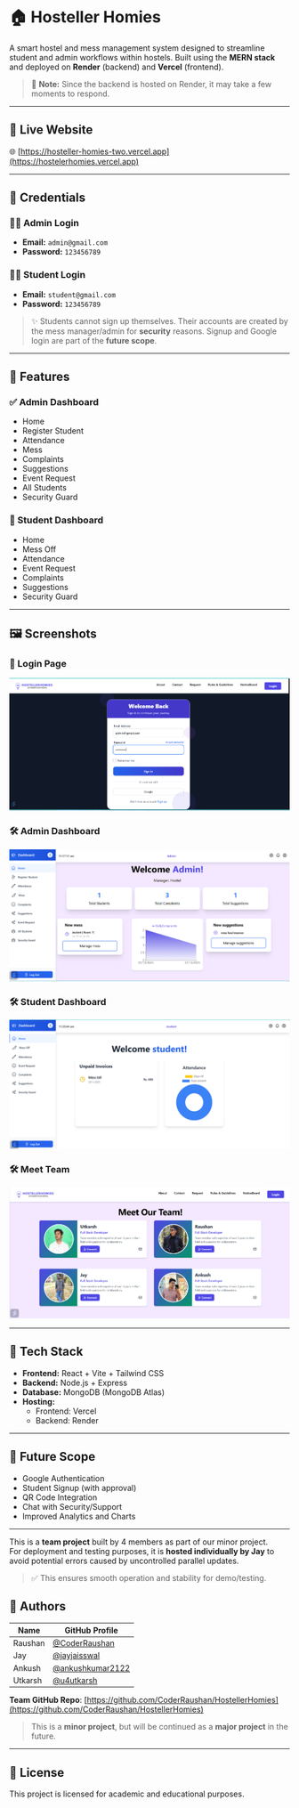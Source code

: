 
# 🏠 Hosteller Homies

A smart hostel and mess management system designed to streamline student and admin workflows within hostels. Built using the **MERN stack** and deployed on **Render** (backend) and **Vercel** (frontend).

> 🚨 **Note:** Since the backend is hosted on Render, it may take a few moments to respond.

---

## 🔗 Live Website

🌐 [https://hosteller-homies-two.vercel.app](https://hostelerhomies.vercel.app)

---

## 🔐 Credentials

### 👨‍🏫 Admin Login
- **Email:** `admin@gmail.com`
- **Password:** `123456789`

### 👨‍🎓 Student Login
- **Email:** `student@gmail.com`
- **Password:** `123456789`

> ✨ Students cannot sign up themselves. Their accounts are created by the mess manager/admin for **security** reasons. Signup and Google login are part of the **future scope**.

---

## 🧠 Features

### ✅ Admin Dashboard
- Home
- Register Student
- Attendance
- Mess
- Complaints
- Suggestions
- Event Request
- All Students
- Security Guard

### 👤 Student Dashboard
- Home
- Mess Off
- Attendance
- Event Request
- Complaints
- Suggestions
- Security Guard

---

## 🖼️ Screenshots

### 🔑 Login Page

![Login Page](./client/src/assets/login1.png) <!-- Replace with your actual image path -->

### 🛠 Admin Dashboard

![Admin Dashboard](./client/src/assets/admin-dashboard.png) <!-- Replace with your actual image path -->

### 🛠 Student Dashboard

![Student Dashboard](./client/src/assets/student-dahsboard.png) <!-- Replace with your actual image path -->

### 🛠 Meet Team

![Team ](./client/src/assets/Team.png) <!-- Replace with your actual image path -->

---

## 🚀 Tech Stack

- **Frontend:** React + Vite + Tailwind CSS
- **Backend:** Node.js + Express
- **Database:** MongoDB (MongoDB Atlas)
- **Hosting:** 
  - Frontend: Vercel
  - Backend: Render

---


## 📌 Future Scope

- Google Authentication
- Student Signup (with approval)
- QR Code Integration
- Chat with Security/Support
- Improved Analytics and Charts

---
This is a **team project** built by 4 members as part of our minor project.  
For deployment and testing purposes, it is **hosted individually by Jay** to avoid potential errors caused by uncontrolled parallel updates.  
> ✅ This ensures smooth operation and stability for demo/testing.


## 👥 Authors

| Name      | GitHub Profile                                    |
|-----------|----------------------------------------------------|
| Raushan   | [@CoderRaushan](https://github.com/CoderRaushan)  |
| Jay       | [@jayjaisswal](https://github.com/jayjaisswal)    |
| Ankush    | [@ankushkumar2122](https://github.com/ankushkumar2122) |
| Utkarsh   | [@u4utkarsh](https://github.com/u4utkarsh)         |


**Team GitHub Repo**: [https://github.com/CoderRaushan/HostellerHomies](https://github.com/CoderRaushan/HostellerHomies)

> This is a **minor project**, but will be continued as a **major project** in the future.

---

## 📄 License

This project is licensed for academic and educational purposes.

